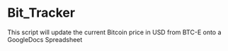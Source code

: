 Bit_Tracker
===========

This script will update the current Bitcoin price in USD from BTC-E onto a GoogleDocs Spreadsheet
